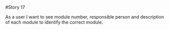 #Story 17

As a user I want to see module number, responsible person and description of each module to identify the correct module.